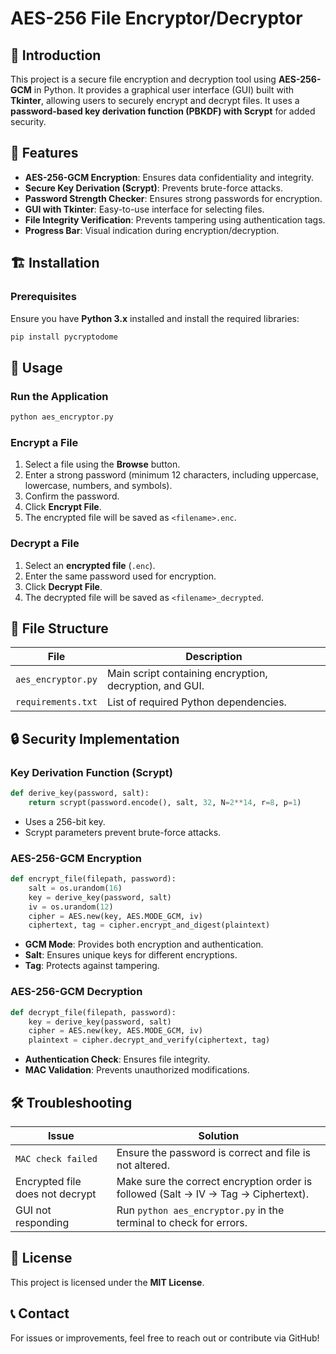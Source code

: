 # AES-256 File Encryptor/Decryptor

## 📌 Introduction
This project is a secure file encryption and decryption tool using **AES-256-GCM** in Python. It provides a graphical user interface (GUI) built with **Tkinter**, allowing users to securely encrypt and decrypt files. It uses a **password-based key derivation function (PBKDF) with Scrypt** for added security.

## 🔑 Features
- **AES-256-GCM Encryption**: Ensures data confidentiality and integrity.
- **Secure Key Derivation (Scrypt)**: Prevents brute-force attacks.
- **Password Strength Checker**: Ensures strong passwords for encryption.
- **GUI with Tkinter**: Easy-to-use interface for selecting files.
- **File Integrity Verification**: Prevents tampering using authentication tags.
- **Progress Bar**: Visual indication during encryption/decryption.

## 🏗️ Installation
### **Prerequisites**
Ensure you have **Python 3.x** installed and install the required libraries:
```bash
pip install pycryptodome
```

## 🚀 Usage
### **Run the Application**
```bash
python aes_encryptor.py
```

### **Encrypt a File**
1. Select a file using the **Browse** button.
2. Enter a strong password (minimum 12 characters, including uppercase, lowercase, numbers, and symbols).
3. Confirm the password.
4. Click **Encrypt File**.
5. The encrypted file will be saved as `<filename>.enc`.

### **Decrypt a File**
1. Select an **encrypted file** (`.enc`).
2. Enter the same password used for encryption.
3. Click **Decrypt File**.
4. The decrypted file will be saved as `<filename>_decrypted`.

## 🔄 File Structure
| File | Description |
|------|------------|
| `aes_encryptor.py` | Main script containing encryption, decryption, and GUI. |
| `requirements.txt` | List of required Python dependencies. |

## 🔒 Security Implementation
### **Key Derivation Function (Scrypt)**
```python
def derive_key(password, salt):
    return scrypt(password.encode(), salt, 32, N=2**14, r=8, p=1)
```
- Uses a 256-bit key.
- Scrypt parameters prevent brute-force attacks.

### **AES-256-GCM Encryption**
```python
def encrypt_file(filepath, password):
    salt = os.urandom(16)
    key = derive_key(password, salt)
    iv = os.urandom(12)
    cipher = AES.new(key, AES.MODE_GCM, iv)
    ciphertext, tag = cipher.encrypt_and_digest(plaintext)
```
- **GCM Mode**: Provides both encryption and authentication.
- **Salt**: Ensures unique keys for different encryptions.
- **Tag**: Protects against tampering.

### **AES-256-GCM Decryption**
```python
def decrypt_file(filepath, password):
    key = derive_key(password, salt)
    cipher = AES.new(key, AES.MODE_GCM, iv)
    plaintext = cipher.decrypt_and_verify(ciphertext, tag)
```
- **Authentication Check**: Ensures file integrity.
- **MAC Validation**: Prevents unauthorized modifications.

## 🛠️ Troubleshooting
| Issue | Solution |
|--------|----------|
| `MAC check failed` | Ensure the password is correct and file is not altered. |
| Encrypted file does not decrypt | Make sure the correct encryption order is followed (Salt → IV → Tag → Ciphertext). |
| GUI not responding | Run `python aes_encryptor.py` in the terminal to check for errors. |

## 📜 License
This project is licensed under the **MIT License**.

## 📞 Contact
For issues or improvements, feel free to reach out or contribute via GitHub!
